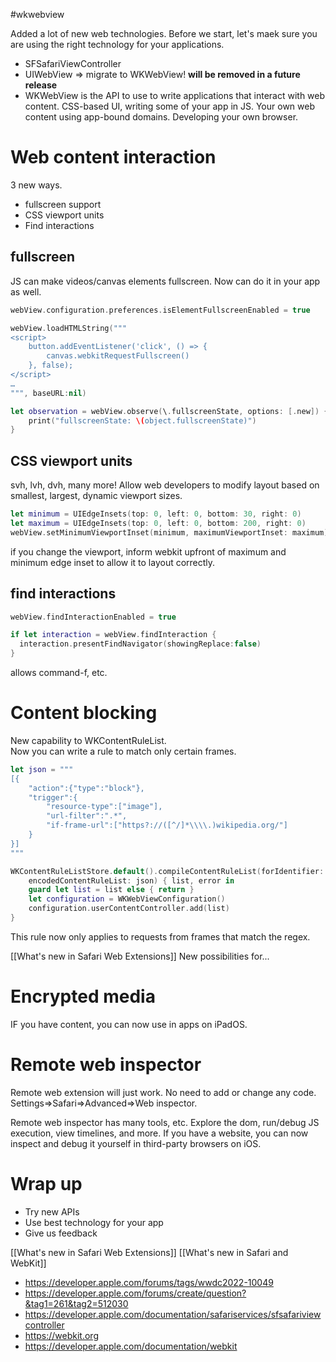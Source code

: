 #wkwebview 

Added a lot of new web technologies.  Before we start, let's maek sure you are using the right technology for your applications.

* SFSafariViewController
* UIWebView => migrate to WKWebView!  **will be removed in a future release**
* WKWebView is the API to use to write applications that interact with web content.  CSS-based UI, writing some of your app in JS.  Your own web content using app-bound domains.  Developing your own browser.

# Web content interaction
3 new ways.
* fullscreen support
* CSS viewport units
* Find interactions
## fullscreen
JS can make videos/canvas elements fullscreen.  Now can do it in your app as well.

```swift
webView.configuration.preferences.isElementFullscreenEnabled = true

webView.loadHTMLString("""
<script>
    button.addEventListener('click', () => {
        canvas.webkitRequestFullscreen()
    }, false);
</script>
…
""", baseURL:nil)

let observation = webView.observe(\.fullscreenState, options: [.new]) { object, change in
    print("fullscreenState: \(object.fullscreenState)")
}
```

## CSS viewport units
svh, lvh, dvh, many more!  Allow web developers to modify layout based on smallest, largest, dynamic viewport sizes.  

```swift
let minimum = UIEdgeInsets(top: 0, left: 0, bottom: 30, right: 0)
let maximum = UIEdgeInsets(top: 0, left: 0, bottom: 200, right: 0)
webView.setMinimumViewportInset(minimum, maximumViewportInset: maximum)
```

if you change the viewport, inform webkit upfront of maximum and minimum edge inset to allow it to layout correctly.

## find interactions
```swift
webView.findInteractionEnabled = true

if let interaction = webView.findInteraction {
  interaction.presentFindNavigator(showingReplace:false)
}
```

allows command-f, etc.

# Content blocking
New capability to WKContentRuleList.  
Now you can write a rule to match only certain frames.
```swift
let json = """
[{
    "action":{"type":"block"},
    "trigger":{
        "resource-type":["image"],
        "url-filter":".*",
        "if-frame-url":["https?://([^/]*\\\\.)wikipedia.org/"]
    }
}]
"""

WKContentRuleListStore.default().compileContentRuleList(forIdentifier: "example_blocker",
    encodedContentRuleList: json) { list, error in
    guard let list = list else { return }
    let configuration = WKWebViewConfiguration()
    configuration.userContentController.add(list)
}
```

This rule now only applies to requests from frames that match the regex.  

[[What's new in Safari Web Extensions]]  New possibilities for...

# Encrypted media
IF you have content, you can now use in apps on iPadOS.  
# Remote web inspector
Remote web extension will just work.  No need to add or change any code.  Settings=>Safari=>Advanced=>Web inspector.

Remote web inspector has many tools, etc.  Explore the dom, run/debug JS execution, view timelines, and more.  If you have a website, you can now inspect and debug it yourself in third-party browsers on iOS.

# Wrap up
* Try new APIs
* Use best technology for your app
* Give us feedback

[[What's new in Safari Web Extensions]]
[[What's new in Safari and WebKit]]










* https://developer.apple.com/forums/tags/wwdc2022-10049
* https://developer.apple.com/forums/create/question?&tag1=261&tag2=512030
* https://developer.apple.com/documentation/safariservices/sfsafariviewcontroller
* https://webkit.org
* https://developer.apple.com/documentation/webkit
